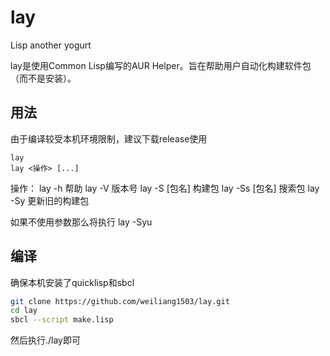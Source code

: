 # lay
Lisp another yogurt

lay是使用Common Lisp编写的AUR Helper。旨在帮助用户自动化构建软件包（而不是安装）。

## 用法
由于编译较受本机环境限制，建议下载release使用

    lay
    lay <操作> [...]

操作：
    lay -h         帮助
    lay -V         版本号
    lay -S  [包名] 构建包
    lay -Ss [包名] 搜索包
    lay -Sy        更新旧的构建包

如果不使用参数那么将执行 lay -Syu

## 编译
确保本机安装了quicklisp和sbcl
```bash
git clone https://github.com/weiliang1503/lay.git
cd lay
sbcl --script make.lisp
```
然后执行./lay即可
